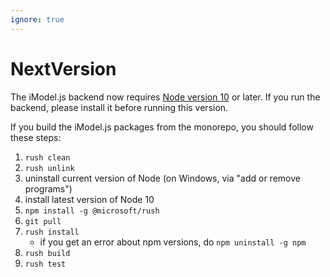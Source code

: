 ```yaml
---
ignore: true
---
```

# NextVersion

The iModel.js backend now requires [Node version 10](https://nodejs.org) or later. If you run the backend, please install it before running this version.

If you build the iModel.js packages from the monorepo, you should follow these steps:

1) `rush clean`
1) `rush unlink`
1) uninstall current version of Node (on Windows, via "add or remove programs")
1) install latest version of Node 10
1) `npm install -g @microsoft/rush`
1) `git pull`
1) `rush install`
   - if you get an error about npm versions, do `npm uninstall -g npm`
1) `rush build`
1) `rush test`
